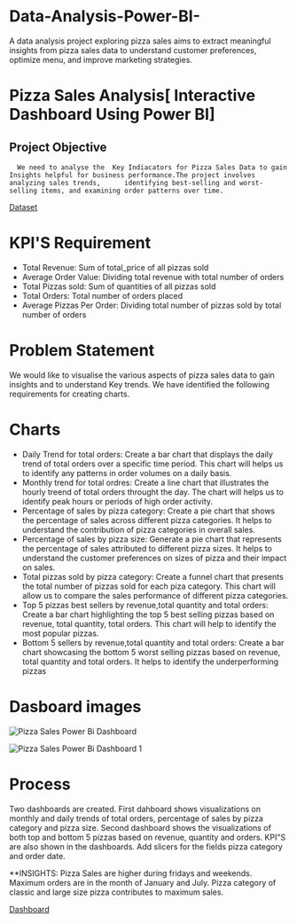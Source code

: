 # Data-Analysis-Power-BI-
A data analysis project exploring pizza sales aims to extract meaningful insights from pizza sales data to understand customer preferences, optimize menu, and improve marketing strategies.
# Pizza Sales Analysis[ Interactive Dashboard Using Power BI]
## Project Objective
      We need to analyse the  Key Indiacators for Pizza Sales Data to gain Insights helpful for business performance.The project involves analyzing sales trends,      identifying best-selling and worst-selling items, and examining order patterns over time.
      

      
 <a href="https://github.com/padmapuli/Data-Analysis-Power-BI-/blob/main/pizza_sales.csv">Dataset</a>

# KPI'S Requirement
- Total Revenue: Sum of total_price of all pizzas sold  
- Average Order Value: Dividing total revenue with total number of orders
-  Total Pizzas sold: Sum of quantities of all pizzas sold  
-  Total Orders: Total number of orders placed
-  Average Pizzas Per Order: Dividing total number of pizzas sold by total number of orders

# Problem Statement
   We would like to visualise the various aspects of pizza sales data to gain insights and to understand Key trends. We have identified the following requirements 
   for creating charts. 
# Charts
- Daily Trend for total orders: Create a bar chart that displays the daily trend of total orders over a specific time period. This chart will helps us to identify
  any patterns in order volumes on a daily basis.
- Monthly trend for total ordres: Create a line chart that illustrates the hourly treend of total orders throught the day. The chart will helps us to identify
  peak hours or periods of high order activity.
- Percentage of sales by pizza category: Create a pie chart that shows the percentage of sales across different pizza categories. It helps to understand the
  contribution of pizza categories in overall sales.
- Percentage of sales by pizza size: Generate a pie chart that represents the percentage of sales attributed to different pizza sizes. It helps to understand
  the customer preferences on sizes of pizza and their impact on sales.
- Total pizzas sold by pizza category: Create a funnel chart that presents the total number of pizzas sold for each piza category. This chart will allow us
  to compare the sales performance of different pizza categories.
- Top 5 pizzas best sellers by revenue,total quantity and total orders: Create a bar chart highlighting the top 5 best selling pizzas based on revenue,
  total quantity, total orders. This chart will help to identify the most popular pizzas.
- Bottom 5 sellers by revenue,total quantity and total orders: Create a bar chart showcasing the bottom 5 worst selling pizzas based on revenue, total quantity
  and total orders. It helps to identify the underperforming pizzas
  
# Dasboard images
![Pizza Sales Power Bi Dashboard](https://github.com/user-attachments/assets/39b97eb1-11cf-42f6-9952-1f087b62d7e1)

![Pizza Sales Power Bi Dashboard 1](https://github.com/user-attachments/assets/cfdf5f98-97a5-44be-a56c-98fbbd410258)


# Process
   Two dashboards are created. First dahboard shows visualizations on monthly and daily trends of total orders, percentage of sales by pizza category
   and pizza size. Second dashboard shows the visualizations of both top and bottom 5 pizzas based on revenue, quantity and orders. KPI"S are also shown
   in the dashboards. Add slicers for the fields pizza category and order date.

 **INSIGHTS: Pizza Sales are higher during fridays and weekends. Maximum orders are in the month of January and July. Pizza category of classic and large
             size pizza contributes to maximum sales.

       
  
 
      














      
 <a href="https://github.com/padmapuli/Data-Analysis-Power-BI-/blob/main/Pizza%20sales%20power%20bi%20project.pbix">Dashboard</a>
      
       
